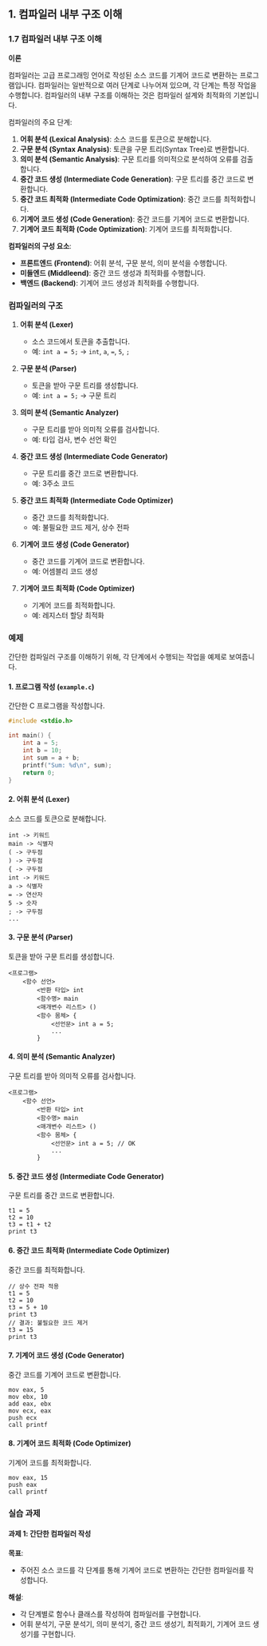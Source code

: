 ## 1. 컴파일러 내부 구조 이해

### 1.7 컴파일러 내부 구조 이해

**이론**

컴파일러는 고급 프로그래밍 언어로 작성된 소스 코드를 기계어 코드로 변환하는 프로그램입니다. 컴파일러는 일반적으로 여러 단계로 나누어져 있으며, 각 단계는 특정 작업을 수행합니다. 컴파일러의 내부 구조를 이해하는 것은 컴파일러 설계와 최적화의 기본입니다.

컴파일러의 주요 단계:
1. **어휘 분석 (Lexical Analysis)**: 소스 코드를 토큰으로 분해합니다.
2. **구문 분석 (Syntax Analysis)**: 토큰을 구문 트리(Syntax Tree)로 변환합니다.
3. **의미 분석 (Semantic Analysis)**: 구문 트리를 의미적으로 분석하여 오류를 검출합니다.
4. **중간 코드 생성 (Intermediate Code Generation)**: 구문 트리를 중간 코드로 변환합니다.
5. **중간 코드 최적화 (Intermediate Code Optimization)**: 중간 코드를 최적화합니다.
6. **기계어 코드 생성 (Code Generation)**: 중간 코드를 기계어 코드로 변환합니다.
7. **기계어 코드 최적화 (Code Optimization)**: 기계어 코드를 최적화합니다.

**컴파일러의 구성 요소**:
- **프론트엔드 (Frontend)**: 어휘 분석, 구문 분석, 의미 분석을 수행합니다.
- **미들엔드 (Middleend)**: 중간 코드 생성과 최적화를 수행합니다.
- **백엔드 (Backend)**: 기계어 코드 생성과 최적화를 수행합니다.

### 컴파일러의 구조

1. **어휘 분석 (Lexer)**
   - 소스 코드에서 토큰을 추출합니다.
   - 예: `int a = 5;` -> `int`, `a`, `=`, `5`, `;`

2. **구문 분석 (Parser)**
   - 토큰을 받아 구문 트리를 생성합니다.
   - 예: `int a = 5;` -> 구문 트리

3. **의미 분석 (Semantic Analyzer)**
   - 구문 트리를 받아 의미적 오류를 검사합니다.
   - 예: 타입 검사, 변수 선언 확인

4. **중간 코드 생성 (Intermediate Code Generator)**
   - 구문 트리를 중간 코드로 변환합니다.
   - 예: 3주소 코드

5. **중간 코드 최적화 (Intermediate Code Optimizer)**
   - 중간 코드를 최적화합니다.
   - 예: 불필요한 코드 제거, 상수 전파

6. **기계어 코드 생성 (Code Generator)**
   - 중간 코드를 기계어 코드로 변환합니다.
   - 예: 어셈블리 코드 생성

7. **기계어 코드 최적화 (Code Optimizer)**
   - 기계어 코드를 최적화합니다.
   - 예: 레지스터 할당 최적화

### 예제

간단한 컴파일러 구조를 이해하기 위해, 각 단계에서 수행되는 작업을 예제로 보여줍니다.

#### 1. 프로그램 작성 (`example.c`)

간단한 C 프로그램을 작성합니다.

```c
#include <stdio.h>

int main() {
    int a = 5;
    int b = 10;
    int sum = a + b;
    printf("Sum: %d\n", sum);
    return 0;
}
```

#### 2. 어휘 분석 (Lexer)

소스 코드를 토큰으로 분해합니다.

```text
int -> 키워드
main -> 식별자
( -> 구두점
) -> 구두점
{ -> 구두점
int -> 키워드
a -> 식별자
= -> 연산자
5 -> 숫자
; -> 구두점
...
```

#### 3. 구문 분석 (Parser)

토큰을 받아 구문 트리를 생성합니다.

```text
<프로그램>
    <함수 선언>
        <반환 타입> int
        <함수명> main
        <매개변수 리스트> ()
        <함수 몸체> {
            <선언문> int a = 5;
            ...
        }
```

#### 4. 의미 분석 (Semantic Analyzer)

구문 트리를 받아 의미적 오류를 검사합니다.

```text
<프로그램>
    <함수 선언>
        <반환 타입> int
        <함수명> main
        <매개변수 리스트> ()
        <함수 몸체> {
            <선언문> int a = 5; // OK
            ...
        }
```

#### 5. 중간 코드 생성 (Intermediate Code Generator)

구문 트리를 중간 코드로 변환합니다.

```text
t1 = 5
t2 = 10
t3 = t1 + t2
print t3
```

#### 6. 중간 코드 최적화 (Intermediate Code Optimizer)

중간 코드를 최적화합니다.

```text
// 상수 전파 적용
t1 = 5
t2 = 10
t3 = 5 + 10
print t3
// 결과: 불필요한 코드 제거
t3 = 15
print t3
```

#### 7. 기계어 코드 생성 (Code Generator)

중간 코드를 기계어 코드로 변환합니다.

```assembly
mov eax, 5
mov ebx, 10
add eax, ebx
mov ecx, eax
push ecx
call printf
```

#### 8. 기계어 코드 최적화 (Code Optimizer)

기계어 코드를 최적화합니다.

```assembly
mov eax, 15
push eax
call printf
```

### 실습 과제

#### 과제 1: 간단한 컴파일러 작성

**목표**:
- 주어진 소스 코드를 각 단계를 통해 기계어 코드로 변환하는 간단한 컴파일러를 작성합니다.

**해설**:
- 각 단계별로 함수나 클래스를 작성하여 컴파일러를 구현합니다.
- 어휘 분석기, 구문 분석기, 의미 분석기, 중간 코드 생성기, 최적화기, 기계어 코드 생성기를 구현합니다.
